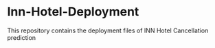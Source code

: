 # Inn-Hotel-Deployment
This repository contains the deployment files of INN Hotel Cancellation prediction
